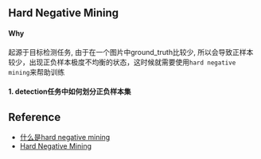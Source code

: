 ## Hard Negative Mining

#### Why
起源于目标检测任务, 由于在一个图片中ground_truth比较少, 所以会导致正样本较少，出现正负样本极度不均衡的状态，这时候就需要使用`hard negative mining`来帮助训练

#### 1. detection任务中如何划分正负样本集


## Reference
- [什么是hard negative mining](https://www.cnblogs.com/elitphil/p/12714479.html)
- [Hard Negative Mining](https://zhuanlan.zhihu.com/p/57440670)
